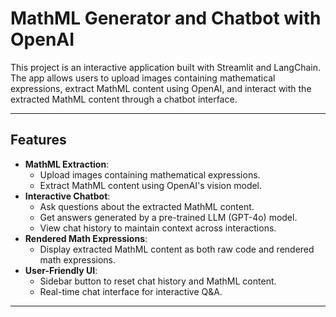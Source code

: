 # MathML Generator and Chatbot with OpenAI

This project is an interactive application built with Streamlit and LangChain. The app allows users to upload images containing mathematical expressions, extract MathML content using OpenAI, and interact with the extracted MathML content through a chatbot interface.

---

## Features

- **MathML Extraction**:
  - Upload images containing mathematical expressions.
  - Extract MathML content using OpenAI's vision model.
- **Interactive Chatbot**:
  - Ask questions about the extracted MathML content.
  - Get answers generated by a pre-trained LLM (GPT-4o) model.
  - View chat history to maintain context across interactions.
- **Rendered Math Expressions**:
  - Display extracted MathML content as both raw code and rendered math expressions.
- **User-Friendly UI**:
  - Sidebar button to reset chat history and MathML content.
  - Real-time chat interface for interactive Q&A.

---
